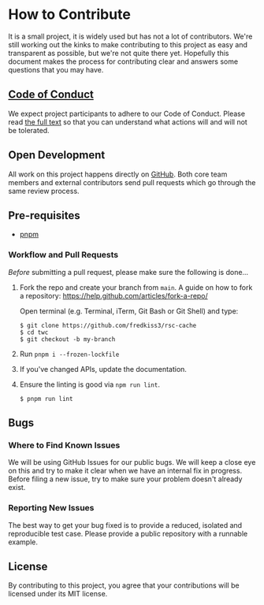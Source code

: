 # How to Contribute

It is a small project, it is widely used but has not a lot of contributors. We're still working out the kinks to make contributing to this project as easy and transparent as possible, but we're not quite there yet. Hopefully this document makes the process for contributing clear and answers some questions that you may have.

## [Code of Conduct](https://github.com/fredkiss3/rsc-cache/blob/main/CODE_OF_CONDUCT.md)

We expect project participants to adhere to our Code of Conduct. Please read [the full text](https://github.com/fredkiss3/rsc-cache/blob/main/CODE_OF_CONDUCT.md) so that you can understand what actions will and will not be tolerated.

## Open Development

All work on this project happens directly on [GitHub](/). Both core team members and external contributors send pull requests which go through the same review process.

## Pre-requisites

- [pnpm](https://pnpm.io/)

### Workflow and Pull Requests

_Before_ submitting a pull request, please make sure the following is done…

1.  Fork the repo and create your branch from `main`. A guide on how to fork a repository: https://help.github.com/articles/fork-a-repo/

    Open terminal (e.g. Terminal, iTerm, Git Bash or Git Shell) and type:

    ```sh-session
    $ git clone https://github.com/fredkiss3/rsc-cache
    $ cd twc
    $ git checkout -b my-branch
    ```

2.  Run `pnpm i --frozen-lockfile`

3.  If you've changed APIs, update the documentation.

4.  Ensure the linting is good via `npm run lint`.

    ```sh-session
    $ pnpm run lint
    ```

## Bugs

### Where to Find Known Issues

We will be using GitHub Issues for our public bugs. We will keep a close eye on this and try to make it clear when we have an internal fix in progress. Before filing a new issue, try to make sure your problem doesn't already exist.

### Reporting New Issues

The best way to get your bug fixed is to provide a reduced, isolated and reproducible test case. Please provide a public repository with a runnable example.

## License

By contributing to this project, you agree that your contributions will be licensed under its MIT license.
